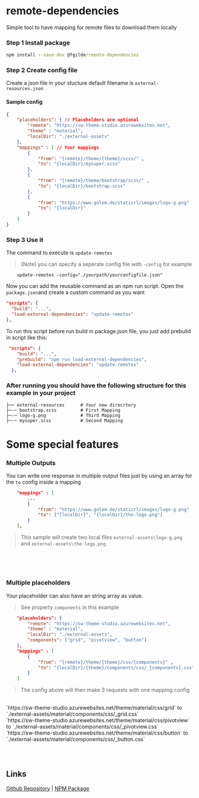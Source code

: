 # remote-dependencies
Simple tool to have mapping for remote files to download them locally

### Step 1 Install package 

```cmd
npm install --save-dev @fgilde/remote-dependencies
```

### Step 2 Create config file

Create a json file in your stucture default filename is `external-resources.json`

#### Sample config
```json
{
    "placeholders": { // Placeholders are optional
        "remote": "https://sw-theme-studio.azurewebsites.net",
        "theme" : "material",
        "localDir": "./external-assets"
    },
    "mappings" : [ // Your mappings
        {
            "from": "{remote}/theme/{theme}/scss/" ,
            "to": "{localDir}/mysuper.scss"
        },
        {
            "from": "{remote}/theme/bootstrap/scss/" ,
            "to": "{localDir}/bootstrap.scss"
        },
        {
            "from": "https://www.golem.de/staticrl/images/logo-g.png" ,
            "to": "{localDir}"
        }
    ]
}
```

### Step 3 Use it
The command to execute is `update-remotes`
> (Note) you can specify a seperate config file with `-config`
for example 
```
    update-remotes -config="./yourpath/yourconfigfile.json"
```

Now you can add the reusable command as an npm run script. Open the `package.json`and create a custom command as you want
```json
"scripts": {
  "build": "...",
  "load-external-dependencies": "update-remotes"
},
```

To run this script before run build in package.json file, you just add prebuild in script like this:

```json
 "scripts": {    
    "build": "...",
    "prebuild": "npm run load-external-dependencies",
    "load-external-dependencies": "update-remotes"
  },
```

### After running you should have the following structure for this example in your project

    
    ├── external-resources      # Your new direcrtory
    ├─-─ bootstrap.scss         # First Mapping
    ├─-─ logo-g.png             # Third Mapping
    ├─-─ mysuper.scss           # Second Mapping
  


# Some special features

### Multiple Outputs
 You can write one response in multiple output files just by using an array for the `to` config inside a mapping
```json
    "mappings" : [
        ...
        {
            "from": "https://www.golem.de/staticrl/images/logo-g.png" ,
            "to": ["{localDir}", "{localDir}/the-logo.png"]
        }
    ],
```
> This sample will create two local files `external-assets\logo-g.png` and `external-assets\the-logo.png`

<br>
<br>

#
### Multiple placeholders

Your placeholder can also have an string array as value. 
> See property `components` in this example

```json
    "placeholders": {        
        "remote": "https://sw-theme-studio.azurewebsites.net",
        "theme" : "material",
        "localDir": "./external-assets",                
        "components": ["grid", "pivotview", "button"]
    },
    "mappings" : [        
        {
            "from": "{remote}/theme/{theme}/css/{components}" ,            
            "to": "{localDir}/{theme}/components/css/_{components}.css"
        }                       
    ]
```
> The config above will then make 3 requests with one mapping config 
<br>
`https://sw-theme-studio.azurewebsites.net/theme/material/css/grid` 
to `./external-assets/material/components/css/_grid.css`
<br>
`https://sw-theme-studio.azurewebsites.net/theme/material/css/pivotview` 
to `./external-assets/material/components/css/_pivotview.css`
<br>
`https://sw-theme-studio.azurewebsites.net/theme/material/css/button` 
to `./external-assets/material/components/css/_button.css`
<br>

<br>
<br>

#
## Links
[Github Repository](https://github.com/fgilde/remote-dependencies) | 
[NPM Package](https://www.npmjs.com/package/@fgilde/remote-dependencies)
#
